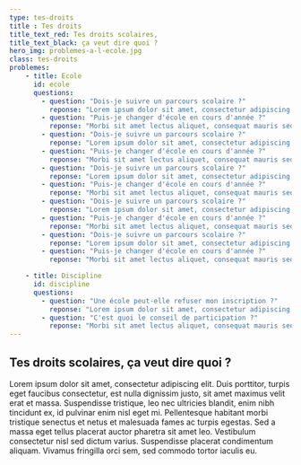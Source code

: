 ```yaml
---
type: tes-droits
title : Tes droits
title_text_red: Tes droits scolaires,
title_text_black: ça veut dire quoi ?
hero_img: problemes-a-l-ecole.jpg
class: tes-droits
problemes:
    - title: Ecole
      id: ecole
      questions:
        - question: "Dois-je suivre un parcours scolaire ?"
          reponse: "Lorem ipsum dolor sit amet, consectetur adipiscing elit. Duis porttitor, turpis eget faucibus consectetur, est nulla dignissim justo, sit amet maximus velit erat et massa. Suspendisse tristique, leo nec ultricies blandit, enim nibh tincidunt ex, id pulvinar enim nisl eget mi. Pellentesque habitant morbi tristique senectus et netus et malesuada fames ac turpis egestas. Sed a massa eget tellus placerat auctor pharetra sit amet leo. Vestibulum consectetur nisl sed dictum varius. Suspendisse placerat condimentum aliquam. Vivamus fringilla orci sem, sed commodo tortor iaculis eu." 
        - question: "Puis-je changer d'école en cours d'année ?"
          reponse: "Morbi sit amet lectus aliquet, consequat mauris sed, mollis ligula. Nam maximus tincidunt ante, eget semper urna ultrices at. Sed posuere mi ac felis scelerisque, at gravida quam tempor. Sed quis velit a odio hendrerit consectetur. Fusce ex mauris, accumsan sit amet aliquam vitae, porttitor vel urna." 
        - question: "Dois-je suivre un parcours scolaire ?"
          reponse: "Lorem ipsum dolor sit amet, consectetur adipiscing elit. Duis porttitor, turpis eget faucibus consectetur, est nulla dignissim justo, sit amet maximus velit erat et massa. Suspendisse tristique, leo nec ultricies blandit, enim nibh tincidunt ex, id pulvinar enim nisl eget mi. Pellentesque habitant morbi tristique senectus et netus et malesuada fames ac turpis egestas. Sed a massa eget tellus placerat auctor pharetra sit amet leo. Vestibulum consectetur nisl sed dictum varius. Suspendisse placerat condimentum aliquam. Vivamus fringilla orci sem, sed commodo tortor iaculis eu." 
        - question: "Puis-je changer d'école en cours d'année ?"
          reponse: "Morbi sit amet lectus aliquet, consequat mauris sed, mollis ligula. Nam maximus tincidunt ante, eget semper urna ultrices at. Sed posuere mi ac felis scelerisque, at gravida quam tempor. Sed quis velit a odio hendrerit consectetur. Fusce ex mauris, accumsan sit amet aliquam vitae, porttitor vel urna." 
        - question: "Dois-je suivre un parcours scolaire ?"
          reponse: "Lorem ipsum dolor sit amet, consectetur adipiscing elit. Duis porttitor, turpis eget faucibus consectetur, est nulla dignissim justo, sit amet maximus velit erat et massa. Suspendisse tristique, leo nec ultricies blandit, enim nibh tincidunt ex, id pulvinar enim nisl eget mi. Pellentesque habitant morbi tristique senectus et netus et malesuada fames ac turpis egestas. Sed a massa eget tellus placerat auctor pharetra sit amet leo. Vestibulum consectetur nisl sed dictum varius. Suspendisse placerat condimentum aliquam. Vivamus fringilla orci sem, sed commodo tortor iaculis eu." 
        - question: "Puis-je changer d'école en cours d'année ?"
          reponse: "Morbi sit amet lectus aliquet, consequat mauris sed, mollis ligula. Nam maximus tincidunt ante, eget semper urna ultrices at. Sed posuere mi ac felis scelerisque, at gravida quam tempor. Sed quis velit a odio hendrerit consectetur. Fusce ex mauris, accumsan sit amet aliquam vitae, porttitor vel urna." 
        - question: "Dois-je suivre un parcours scolaire ?"
          reponse: "Lorem ipsum dolor sit amet, consectetur adipiscing elit. Duis porttitor, turpis eget faucibus consectetur, est nulla dignissim justo, sit amet maximus velit erat et massa. Suspendisse tristique, leo nec ultricies blandit, enim nibh tincidunt ex, id pulvinar enim nisl eget mi. Pellentesque habitant morbi tristique senectus et netus et malesuada fames ac turpis egestas. Sed a massa eget tellus placerat auctor pharetra sit amet leo. Vestibulum consectetur nisl sed dictum varius. Suspendisse placerat condimentum aliquam. Vivamus fringilla orci sem, sed commodo tortor iaculis eu." 
        - question: "Puis-je changer d'école en cours d'année ?"
          reponse: "Morbi sit amet lectus aliquet, consequat mauris sed, mollis ligula. Nam maximus tincidunt ante, eget semper urna ultrices at. Sed posuere mi ac felis scelerisque, at gravida quam tempor. Sed quis velit a odio hendrerit consectetur. Fusce ex mauris, accumsan sit amet aliquam vitae, porttitor vel urna." 
        - question: "Dois-je suivre un parcours scolaire ?"
          reponse: "Lorem ipsum dolor sit amet, consectetur adipiscing elit. Duis porttitor, turpis eget faucibus consectetur, est nulla dignissim justo, sit amet maximus velit erat et massa. Suspendisse tristique, leo nec ultricies blandit, enim nibh tincidunt ex, id pulvinar enim nisl eget mi. Pellentesque habitant morbi tristique senectus et netus et malesuada fames ac turpis egestas. Sed a massa eget tellus placerat auctor pharetra sit amet leo. Vestibulum consectetur nisl sed dictum varius. Suspendisse placerat condimentum aliquam. Vivamus fringilla orci sem, sed commodo tortor iaculis eu." 
        - question: "Puis-je changer d'école en cours d'année ?"
          reponse: "Morbi sit amet lectus aliquet, consequat mauris sed, mollis ligula. Nam maximus tincidunt ante, eget semper urna ultrices at. Sed posuere mi ac felis scelerisque, at gravida quam tempor. Sed quis velit a odio hendrerit consectetur. Fusce ex mauris, accumsan sit amet aliquam vitae, porttitor vel urna." 

    - title: Discipline
      id: discipline
      questions:
        - question: "Une école peut-elle refuser mon inscription ?"
          reponse: "Lorem ipsum dolor sit amet, consectetur adipiscing elit. Duis porttitor, turpis eget faucibus consectetur, est nulla dignissim justo, sit amet maximus velit erat et massa. Suspendisse tristique, leo nec ultricies blandit, enim nibh tincidunt ex, id pulvinar enim nisl eget mi. Pellentesque habitant morbi tristique senectus et netus et malesuada fames ac turpis egestas. Sed a massa eget tellus placerat auctor pharetra sit amet leo. Vestibulum consectetur nisl sed dictum varius. Suspendisse placerat condimentum aliquam. Vivamus fringilla orci sem, sed commodo tortor iaculis eu." 
        - question: "C'est quoi le conseil de participation ?"
          reponse: "Morbi sit amet lectus aliquet, consequat mauris sed, mollis ligula. Nam maximus tincidunt ante, eget semper urna ultrices at. Sed posuere mi ac felis scelerisque, at gravida quam tempor. Sed quis velit a odio hendrerit consectetur. Fusce ex mauris, accumsan sit amet aliquam vitae, porttitor vel urna." 
---
```


## Tes droits scolaires, ça veut dire quoi ?

Lorem ipsum dolor sit amet, consectetur adipiscing elit. Duis porttitor, turpis eget faucibus consectetur, est nulla dignissim justo, sit amet maximus velit erat et massa. Suspendisse tristique, leo nec ultricies blandit, enim nibh tincidunt ex, id pulvinar enim nisl eget mi. Pellentesque habitant morbi tristique senectus et netus et malesuada fames ac turpis egestas. Sed a massa eget tellus placerat auctor pharetra sit amet leo. Vestibulum consectetur nisl sed dictum varius. Suspendisse placerat condimentum aliquam. Vivamus fringilla orci sem, sed commodo tortor iaculis eu.